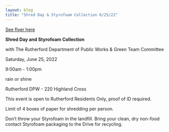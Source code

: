 ```yaml
---
layout: blog
title: "Shred Day & Styrofoam Collection 6/25/22"
---
```


[See flyer here](https://storage.googleapis.com/static.rutherford-nj.com/public-works/Posts/2022_ShredandStyrofoamDay.pdf)

**Shred Day and Styrofoam Collection** 

with The Rutherford Department of Public Works & Green Team Committee

Saturday, June 25, 2022

9:00am - 1:00pm

rain or shine 

Rutherford DPW - 220 Highland Cross

This event is open to Rutherford Residents Only, proof of ID required.

Limit of 4 boxes of paper for shredding per person.

Don’t throw your Styrofoam in the landfill. Bring your clean, dry non-food contact Styrofoam packaging to the Drive for recycling.

